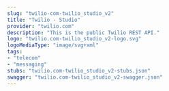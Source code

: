 ```yaml
---
slug: "twilio-com-twilio_studio_v2"
title: "Twilio - Studio"
provider: "twilio.com"
description: "This is the public Twilio REST API."
logo: "twilio.com-twilio_studio_v2-logo.svg"
logoMediaType: "image/svg+xml"
tags:
- "telecom"
- "messaging"
stubs: "twilio.com-twilio_studio_v2-stubs.json"
swagger: "twilio.com-twilio_studio_v2-swagger.json"
---
```

